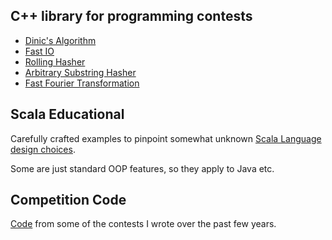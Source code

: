 ## C++ library for programming contests

- [Dinic's Algorithm](code_library/dinic.cpp)
- [Fast IO](code_library/parser.cpp)
- [Rolling Hasher](code/rolling_hasher.cpp)
- [Arbitrary Substring Hasher](code/hasher.cpp)
- [Fast Fourier Transformation](code/fft.cpp)

## Scala Educational

Carefully crafted examples to pinpoint somewhat unknown [Scala Language design choices](scala/binding_examples).

Some are just standard OOP features, so they apply to Java etc.

## Competition Code

[Code](problems) from some of the contests I wrote over the past few years.

